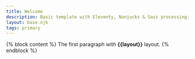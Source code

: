 ```yaml
---
title: Welcome
description: Basic template with Eleventy, Nunjucks & Sass processing.
layout: base.njk
tags: primary
---
```

{% block content %}
The first paragraph with **{{layout}}** layout.
{% endblock %}